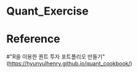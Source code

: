# Quant_Exercise
# Reference
#"R을 이용한 퀀트 투자 포트폴리오 만들기"(https://hyunyulhenry.github.io/quant_cookbook/)
